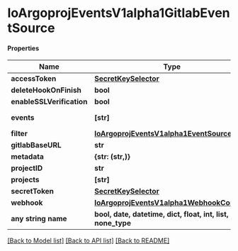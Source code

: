 # IoArgoprojEventsV1alpha1GitlabEventSource

#### Properties
Name | Type | Description | Notes
------------ | ------------- | ------------- | -------------
**accessToken** | [**SecretKeySelector**](SecretKeySelector.md) |  | [optional] 
**deleteHookOnFinish** | **bool** |  | [optional] 
**enableSSLVerification** | **bool** |  | [optional] 
**events** | **[str]** | Events are gitlab event to listen to. Refer https://github.com/xanzy/go-gitlab/blob/bf34eca5d13a9f4c3f501d8a97b8ac226d55e4d9/projects.go#L794. | [optional] 
**filter** | [**IoArgoprojEventsV1alpha1EventSourceFilter**](IoArgoprojEventsV1alpha1EventSourceFilter.md) |  | [optional] 
**gitlabBaseURL** | **str** |  | [optional] 
**metadata** | **{str: (str,)}** |  | [optional] 
**projectID** | **str** |  | [optional] 
**projects** | **[str]** |  | [optional] 
**secretToken** | [**SecretKeySelector**](SecretKeySelector.md) |  | [optional] 
**webhook** | [**IoArgoprojEventsV1alpha1WebhookContext**](IoArgoprojEventsV1alpha1WebhookContext.md) |  | [optional] 
**any string name** | **bool, date, datetime, dict, float, int, list, str, none_type** | any string name can be used but the value must be the correct type | [optional]

[[Back to Model list]](../README.md#documentation-for-models) [[Back to API list]](../README.md#documentation-for-api-endpoints) [[Back to README]](../README.md)

